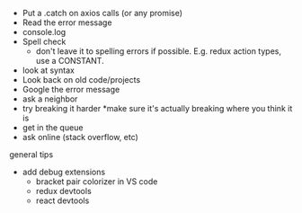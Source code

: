 * Put a .catch on axios calls (or any promise)
* Read the error message 
* console.log
* Spell check
    * don't leave it to spelling errors if possible. E.g. redux action types, use a CONSTANT.
* look at syntax 
* Look back on old code/projects
* Google the error message 
* ask a neighbor 
* try breaking it harder
    *make sure it's actually breaking where you think it is
* get in the queue 
* ask online (stack overflow, etc)

general tips 
* add debug extensions 
    * bracket pair colorizer in VS code 
    * redux devtools 
    * react devtools 
